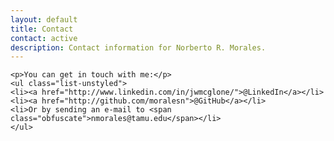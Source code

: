 ```yaml
---
layout: default
title: Contact
contact: active
description: Contact information for Norberto R. Morales.
---
```

<div class="contact">

	<p>You can get in touch with me:</p>
	<ul class="list-unstyled">
	<li><a href="http://www.linkedin.com/in/jwmcglone/">@LinkedIn</a></li> 
	<li><a href="http://github.com/moralesn">@GitHub</a></li>
	<li>Or by sending an e-mail to <span class="obfuscate">nmorales@tamu.edu</span></li>
	</ul>

</div>